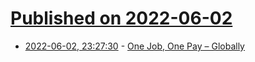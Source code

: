# [Published on 2022-06-02](index.md)

* [2022-06-02, 23:27:30](https://news.ycombinator.com/item?id=31601926) - [One Job, One Pay – Globally](https://graphcdn.io/blog/one-job-one-pay)
